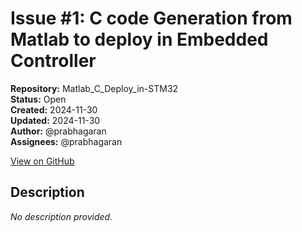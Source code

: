 # Issue #1: C code Generation from Matlab to deploy in Embedded Controller

**Repository:** Matlab_C_Deploy_in-STM32  
**Status:** Open  
**Created:** 2024-11-30  
**Updated:** 2024-11-30  
**Author:** @prabhagaran  
**Assignees:** @prabhagaran  

[View on GitHub](https://github.com/Simtestlab/Matlab_C_Deploy_in-STM32/issues/1)

## Description

*No description provided.*